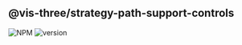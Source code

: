 ## @vis-three/strategy-path-support-controls

<p>
   <img alt="NPM" src="https://img.shields.io/npm/l/@vis-three/strategy-path-support-controls?color=blue">
   <img alt="version" src="https://img.shields.io/npm/v/@vis-three/strategy-path-support-controls">
</p>
